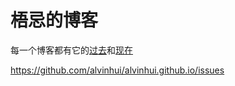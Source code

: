 # 梧忌的博客

每一个博客都有它的[过去](https://github.com/alvinhui/alvinhui.github.io/tree/master/_posts)和[现在](https://github.com/alvinhui/alvinhui.github.io/issues)

https://github.com/alvinhui/alvinhui.github.io/issues


